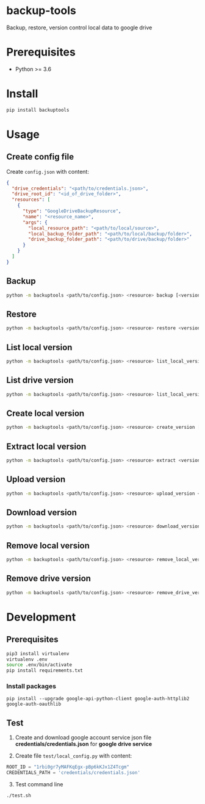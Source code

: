# backup-tools

Backup, restore, version control local data to google drive

# Prerequisites

- Python >= 3.6

# Install

```bash
pip install backuptools
```

# Usage

## Create config file

Create `config.json` with content:

```json
{
  "drive_credentials": "<path/to/credentials.json>",
  "drive_root_id": "<id_of_drive_folder>",
  "resources": [
    {
      "type": "GoogleDriveBackupResource",
      "name": "<resource_name>",
      "args": {
        "local_resource_path": "<path/to/local/source>",
        "local_backup_folder_path": "<path/to/local/backup/folder>",
        "drive_backup_folder_path": "<path/to/drive/backup/folder>"
      }
    }
  ]
}
```

## Backup

```bash
python -m backuptools <path/to/config.json> <resource> backup [<version>]
```

## Restore

```bash
python -m backuptools <path/to/config.json> <resource> restore <version>
```

## List local version

```bash
python -m backuptools <path/to/config.json> <resource> list_local_version
```

## List drive version

```bash
python -m backuptools <path/to/config.json> <resource> list_local_version
```

## Create local version

```bash
python -m backuptools <path/to/config.json> <resource> create_version [<version>]
```

## Extract local version

```bash
python -m backuptools <path/to/config.json> <resource> extract <version>
```

## Upload version

```bash
python -m backuptools <path/to/config.json> <resource> upload_version <version>
```

## Download version

```bash
python -m backuptools <path/to/config.json> <resource> download_version <version>
```

## Remove local version

```bash
python -m backuptools <path/to/config.json> <resource> remove_local_version <version>
```

## Remove drive version

```bash
python -m backuptools <path/to/config.json> <resource> remove_drive_version <version>
```

# Development

## Prerequisites

```bash
pip3 install virtualenv
virtualenv .env
source .env/bin/activate
pip install requirements.txt
```

### Install packages

```
pip install --upgrade google-api-python-client google-auth-httplib2 google-auth-oauthlib
```

## Test

1. Create and download google account service json file **credentials/credentials.json** for **google drive service**

2. Create file `test/local_config.py` with content:

```python
ROOT_ID = "1rbi0gr7yMAFKqEgx-pBp6kKJx1Z4Tcgm"
CREDENTIALS_PATH = 'credentials/credentials.json'

```

3. Test command line

```
./test.sh
```
